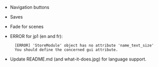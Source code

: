 * Navigation buttons
* Saves
* Fade for scenes

* ERROR for jp1 (en and fr):

        [ERROR] 'StoreModule' object has no attribute 'name_text_size'
        You should define the concerned gui attribute.

* Update README.md (and what-it-does.jpg) for language support.
